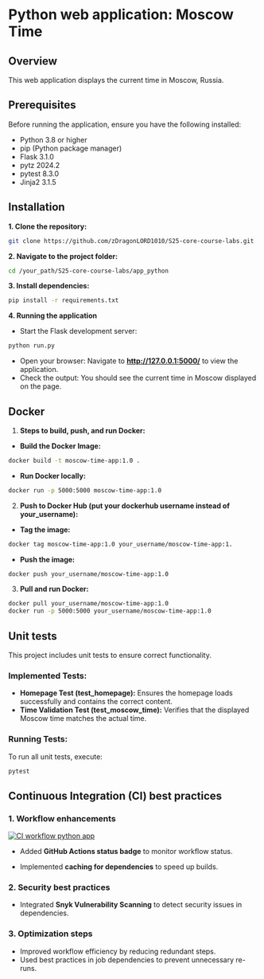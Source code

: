 # Python web application: Moscow Time

## Overview

This web application displays the current time in Moscow, Russia.

## Prerequisites

Before running the application, ensure you have the following installed:

- Python 3.8 or higher
- pip (Python package manager)
- Flask 3.1.0
- pytz 2024.2
- pytest 8.3.0
- Jinja2 3.1.5

## Installation

**1. Clone the repository:**
```bash
git clone https://github.com/zDragonLORD1010/S25-core-course-labs.git
```

**2. Navigate to the project folder:**
```bash
cd /your_path/S25-core-course-labs/app_python
```

**3. Install dependencies:**
```bash
pip install -r requirements.txt
```

**4. Running the application**
- Start the Flask development server:
```bash
python run.py
```
- Open your browser:
Navigate to **http://127.0.0.1:5000/** to view the application.
- Check the output:
You should see the current time in Moscow displayed on the page.

## Docker

1. **Steps to build, push, and run Docker:**

- **Build the Docker Image:**
```bash
docker build -t moscow-time-app:1.0 .
```

- **Run Docker locally:**
```bash
docker run -p 5000:5000 moscow-time-app:1.0
```

2. **Push to Docker Hub (put your dockerhub username instead of your_username):**

- **Tag the image:**
```bash
docker tag moscow-time-app:1.0 your_username/moscow-time-app:1.
```

- **Push the image:**
```bash
docker push your_username/moscow-time-app:1.0
```

3. **Pull and run Docker:**
```bash
docker pull your_username/moscow-time-app:1.0
docker run -p 5000:5000 your_username/moscow-time-app:1.0
```

## Unit tests

This project includes unit tests to ensure correct functionality.

### Implemented Tests:

- **Homepage Test (test_homepage):** Ensures the homepage loads successfully and contains the correct content.
- **Time Validation Test (test_moscow_time):** Verifies that the displayed Moscow time matches the actual time.

### Running Tests:

To run all unit tests, execute:
```bash
pytest
```

## Continuous Integration (CI) best practices

### 1. Workflow enhancements 

[![CI workflow python app](https://github.com/zDragonLORD1010/S25-core-course-labs/actions/workflows/app_python_ci.yml/badge.svg)](https://github.com/zDragonLORD1010/S25-core-course-labs/actions/workflows/app_python_ci.yml)

- Added **GitHub Actions status badge** to monitor workflow status.

- Implemented **caching for dependencies** to speed up builds.

### 2. Security best practices
- Integrated **Snyk Vulnerability Scanning** to detect security issues in dependencies.

### 3. Optimization steps
- Improved workflow efficiency by reducing redundant steps.
- Used best practices in job dependencies to prevent unnecessary re-runs.
